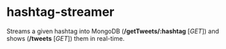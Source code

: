 
# hashtag-streamer

Streams a given hashtag into MongoDB (**/getTweets/:hashtag** [*GET*]) and shows (**/tweets** [*GET*]) them in real-time. 
